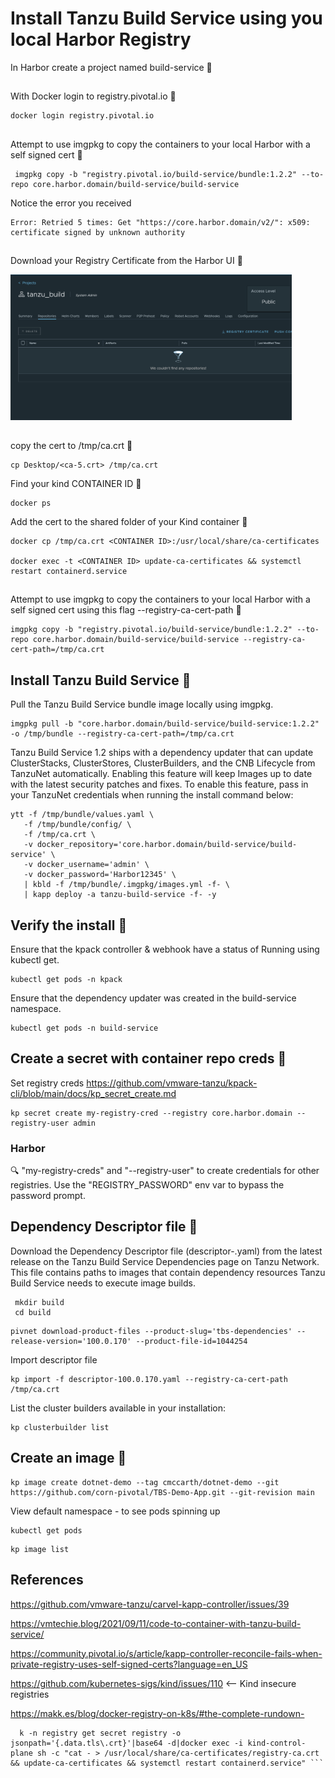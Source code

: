 # Install Tanzu Build Service using you local Harbor Registry
 
 
 In Harbor create a project named build-service 🔧


 ## 

 With Docker login to registry.pivotal.io 🔧

 ```
 docker login registry.pivotal.io
 ```

 ##
 
 Attempt to use imgpkg to copy the containers to your local Harbor with a self signed cert 🔧

 ```
  imgpkg copy -b "registry.pivotal.io/build-service/bundle:1.2.2" --to-repo core.harbor.domain/build-service/build-service
 ```
 
 Notice the error you received

 ```
 Error: Retried 5 times: Get "https://core.harbor.domain/v2/": x509: certificate signed by unknown authority
 ```


## 

Download your Registry Certificate from the Harbor UI 🔧

<img src="./screenshots/harbor_cert.png" width="450"> 

##

copy the cert to /tmp/ca.crt 🔧

```
cp Desktop/<ca-5.crt> /tmp/ca.crt
```

Find your kind CONTAINER ID 🔧
 
```
docker ps
```

Add the cert to the shared folder of your Kind container 🔧
 
```
docker cp /tmp/ca.crt <CONTAINER ID>:/usr/local/share/ca-certificates

docker exec -t <CONTAINER ID> update-ca-certificates && systemctl restart containerd.service
```



##

 Attempt to use imgpkg to copy the containers to your local Harbor with a self signed cert using this flag --registry-ca-cert-path 🔧
 
 ```
 imgpkg copy -b "registry.pivotal.io/build-service/bundle:1.2.2" --to-repo core.harbor.domain/build-service/build-service --registry-ca-cert-path=/tmp/ca.crt 
 ```
 
 
 
  ## Install Tanzu Build Service  🔧
 
 Pull the Tanzu Build Service bundle image locally using imgpkg.
 
 
 ```
 imgpkg pull -b "core.harbor.domain/build-service/build-service:1.2.2" -o /tmp/bundle --registry-ca-cert-path=/tmp/ca.crt 
 ```
 
Tanzu Build Service 1.2 ships with a dependency updater that can update ClusterStacks, ClusterStores, ClusterBuilders, and the CNB Lifecycle from TanzuNet automatically. Enabling this feature will keep Images up to date with the latest security patches and fixes. To enable this feature, pass in your TanzuNet credentials when running the install command below:
 
 ```
 ytt -f /tmp/bundle/values.yaml \
    -f /tmp/bundle/config/ \
    -f /tmp/ca.crt \
    -v docker_repository='core.harbor.domain/build-service/build-service' \
    -v docker_username='admin' \
    -v docker_password='Harbor12345' \
    | kbld -f /tmp/bundle/.imgpkg/images.yml -f- \
    | kapp deploy -a tanzu-build-service -f- -y   
 ```

 
 ## Verify the install 🔧
 
 Ensure that the kpack controller & webhook have a status of Running using kubectl get.
 
 ```
 kubectl get pods -n kpack
 ```
 
 Ensure that the dependency updater was created in the build-service namespace.

 ```
 kubectl get pods -n build-service
 ``` 
 

  


 
 ## Create a secret with container repo creds 🔧

Set registry creds
https://github.com/vmware-tanzu/kpack-cli/blob/main/docs/kp_secret_create.md

```
kp secret create my-registry-cred --registry core.harbor.domain --registry-user admin
```
  
  ### Harbor
 🔍 "my-registry-creds" and "--registry-user" to create credentials for other registries. Use the "REGISTRY_PASSWORD" env var to bypass the password prompt.
 

 
## Dependency Descriptor file 🔧
Download the Dependency Descriptor file (descriptor-<version>.yaml) from the latest release on the Tanzu Build Service Dependencies page on Tanzu Network. This file contains paths to images that contain dependency resources Tanzu Build Service needs to execute image builds.
 
```
 mkdir build
 cd build
```
 
 ```
 pivnet download-product-files --product-slug='tbs-dependencies' --release-version='100.0.170' --product-file-id=1044254
 ```
 
 Import descriptor file
 
 ```
 kp import -f descriptor-100.0.170.yaml --registry-ca-cert-path /tmp/ca.crt
 ```
 
  List the cluster builders available in your installation:
 
 ```
 kp clusterbuilder list
 ```
 
 
## Create an image 🔧
 
``` 
kp image create dotnet-demo --tag cmccarth/dotnet-demo --git https://github.com/corn-pivotal/TBS-Demo-App.git --git-revision main
``` 
 
 
View default namespace - to see pods spinning up 
 
 ```
 kubectl get pods
 ```
 
 ```
 kp image list
 ```


 

## References

https://github.com/vmware-tanzu/carvel-kapp-controller/issues/39

https://vmtechie.blog/2021/09/11/code-to-container-with-tanzu-build-service/

https://community.pivotal.io/s/article/kapp-controller-reconcile-fails-when-private-registry-uses-self-signed-certs?language=en_US
 
https://github.com/kubernetes-sigs/kind/issues/110 <-- Kind insecure registries
                                                       
https://makk.es/blog/docker-registry-on-k8s/#the-complete-rundown-
                                                       
```                                                       
  k -n registry get secret registry -o jsonpath='{.data.tls\.crt}'|base64 -d|docker exec -i kind-control-plane sh -c "cat - > /usr/local/share/ca-certificates/registry-ca.crt && update-ca-certificates && systemctl restart containerd.service" ```
